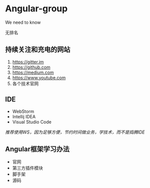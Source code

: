 # Angular-group
We need to know


无排名

## 持续关注和充电的网站
1. https://gitter.im
2. https://github.com
3. https://medium.com
4. https://www.youtube.com
5. 各个技术官网

## IDE
- WebStorm
- Intellij IDEA
- Visual Studio Code

_推荐使用WS，因为足够方便，节约时间做业务，学技术，而不是捣腾IDE_

## Angular框架学习办法
- 官网
- 第三方插件模块
- 脚手架
- 源码
